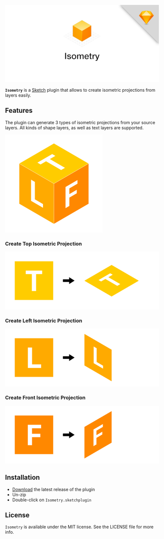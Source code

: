 ![Isometry](images/logo.png?raw=true)

**`Isometry`** is a [Sketch](https://sketchapp.com) plugin that allows to create isometric projections from layers easily.

## Features

The plugin can generate 3 types of isometric projections from your source layers. All kinds of shape layers, as well as text layers are supported.

![Isometric Projections](images/projections.png)

### Create Top Isometric Projection

![Top Isometric Projection](images/projection-top.png)

### Create Left Isometric Projection

![Left Isometric Projection](images/projection-left.png)

### Create Front Isometric Projection

![Front Isometric Projection](images/projection-front.png)

## Installation

- [Download](https://github.com/maxkonovalov/Isometry/releases/latest/download/Isometry.sketchplugin.zip) the latest release of the plugin
- Un-zip
- Double-click on `Isometry.sketchplugin`

## License

`Isometry` is available under the MIT license. See the LICENSE file for more info.
